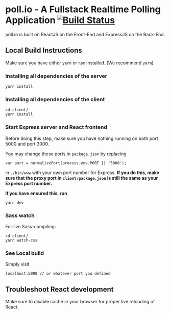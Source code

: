 # poll.io - A Fullstack Realtime Polling Application [![Build Status](https://travis-ci.com/flxwu/poll.io.svg?token=t7yfDJfqpdD6BQEgp1FN&branch=master)](https://travis-ci.com/flxwu/poll.io)
poll.io is built on ReactJS on the Front-End and ExpressJS on the Back-End.

## Local Build Instructions
Make sure you have either `yarn` or `npm` installed. (We recommend `yarn`)

### Installing all dependencies of the server
```
yarn install
```

### Installing all dependencies of the client
```
cd client/
yarn install
```

### Start Express server and React frontend
Before doing this step, make sure you have nothing running on both port 5000 and port 3000.

You may change these ports in `package.json` by replacing 
```
var port = normalizePort(process.env.PORT || '5000');
```
in `./bin/www` with your own port number for Express. **If you do this, make sure that the proxy port in `client/package.json` is still the same as your Express port number.**

**If you have ensured this, run**
```
yarn dev
```

### Sass watch
For live Sass-compiling:
```
cd client/
yarn watch-css 
```

### See Local build
Simply visit
```
localhost:5000 // or whatever port you defined
```

## Troubleshoot React development
Make sure to disable cache in your browser for proper live reloading of React.
